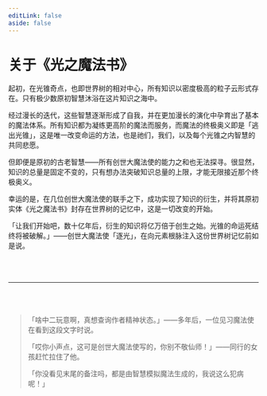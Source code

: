 ```yaml
---
editLink: false
aside: false
---
```


# 关于《光之魔法书》

起初，在光锥奇点，也即世界树的相对中心，所有知识以密度极高的粒子云形式存在。只有极少数原初智慧沐浴在这片知识之海中。

经过漫长的迭代，这些智慧逐渐形成了自我，并在更加漫长的演化中孕育出了基本的魔法体系。所有知识都为凝练更高阶的魔法而服务，而魔法的终极奥义即是「逃出光锥」，这是唯一改变命运的方法，也是祂们，我们，以及每个光锥之内智慧的共同悲愿。

但即便是原初的古老智慧——所有创世大魔法使的能力之和也无法探寻。很显然，知识的总量是固定不变的，只有想办法突破知识总量的上限，才能无限接近那个终极奥义。

幸运的是，在几位创世大魔法使的联手之下，成功实现了知识的衍生，并将其原初实体《光之魔法书》封存在世界树的记忆中，这是一切改变的开始。

「让我们开始吧，数十亿年后，衍生的知识将亿万倍于创生之始。光锥的命运死结终将被破解。」——创世大魔法使「逐光」，在向元素根脉注入这份世界树记忆前如是说。

---

> 「啥中二玩意啊，真想查询作者精神状态。」——多年后，一位见习魔法使在看到这段文字时说。
>
> 「哎你小声点，这可是创世大魔法使写的，你别不敬仙师！」——同行的女孩赶忙拉住了他。
>
> 「你没看见末尾的备注吗，都是由智慧模拟魔法生成的，我说这么犯病呢！」

<style scoped>
  hr {
    margin-top: 64px;
    margin-bottom: 64px;
  }
</style>
